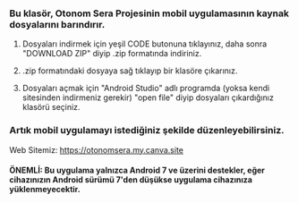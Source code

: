 ### Bu klasör, Otonom Sera Projesinin mobil uygulamasının kaynak dosyalarını barındırır.

1) Dosyaları indirmek için yeşil CODE butonuna tıklayınız, daha sonra "DOWNLOAD ZIP" diyip .zip formatında indiriniz.

2) .zip formatındaki dosyaya sağ tıklayıp bir klasöre çıkarınız.

3) Dosyaları açmak için "Android Studio" adlı programda (yoksa kendi sitesinden indirmeniz gerekir) "open file" diyip dosyaları çıkardığınız klasörü seçiniz.

### Artık mobil uygulamayı istediğiniz şekilde düzenleyebilirsiniz.


Web Sitemiz: https://otonomsera.my.canva.site

#### ÖNEMLİ: Bu uygulama yalnızca Android 7 ve üzerini destekler, eğer cihazınızın Android sürümü 7'den düşükse uygulama cihazınıza yüklenmeyecektir.

